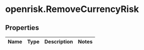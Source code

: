 # openrisk.RemoveCurrencyRisk

## Properties

Name | Type | Description | Notes
------------ | ------------- | ------------- | -------------


